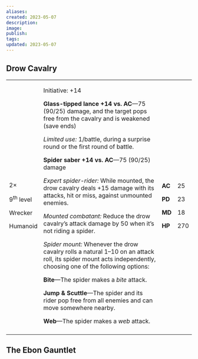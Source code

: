 ```yaml
---
aliases: 
created: 2023-05-07
description: 
image: 
publish: 
tags: 
updated: 2023-05-07
---
```


## Drow Cavalry

<table>
<colgroup>
<col style="width: 16%" />
<col style="width: 71%" />
<col style="width: 5%" />
<col style="width: 6%" />
</colgroup>
<tbody>
<tr class="odd">
<td><p>2×</p>
<p>9<sup>th</sup> level</p>
<p>Wrecker</p>
<p>Humanoid</p></td>
<td><p>Initiative: +14</p>
<p><strong>Glass-tipped lance +14 vs. AC</strong>—75 (90/25) damage, and
the target pops free from the cavalry and is weakened (save ends)</p>
<p><em>Limited use:</em> 1/battle, during a surprise round or the first
round of battle.</p>
<p><strong>Spider saber +14 vs. AC</strong>—75 (90/25) damage</p>
<p><em>Expert spider-rider:</em> While mounted, the drow cavalry deals
+15 damage with its attacks, hit or miss, against unmounted enemies.</p>
<p><em>Mounted combatant:</em> Reduce the drow cavalry’s attack damage
by 50 when it’s not riding a spider.</p>
<p><em>Spider mount:</em> Whenever the drow cavalry rolls a natural 1–10
on an attack roll, its spider mount acts independently, choosing one of
the following options:</p>
<p><strong>Bite</strong>—The spider makes a <em>bite</em> attack.</p>
<p><strong>Jump &amp; Scuttle</strong>—The spider and its rider pop free
from all enemies and can move somewhere nearby.</p>
<p><strong>Web</strong>—The spider makes a <em>web</em> attack.</p></td>
<td><p><strong>AC</strong></p>
<p><strong>PD</strong></p>
<p><strong>MD</strong></p>
<p><strong>HP</strong></p></td>
<td><p>25</p>
<p>23</p>
<p>18</p>
<p>270</p></td>
</tr>
<tr class="even">
<td></td>
<td></td>
<td></td>
<td></td>
</tr>
</tbody>
</table>

## The Ebon Gauntlet